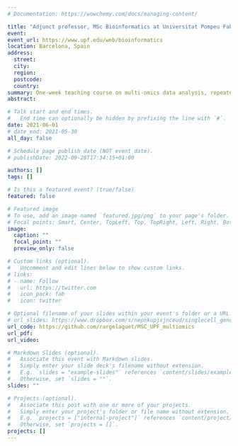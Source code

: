 ```yaml
---
# Documentation: https://wowchemy.com/docs/managing-content/

title: "Adjunct professor, MSc Bioinformatics at Universitat Pompeu Fabra (2020-2022)"
event:
event_url: https://www.upf.edu/web/bioinformatics
location: Barcelona, Spain
address:
  street:
  city:
  region:
  postcode:
  country:
summary: One-week teaching course on multi-omics data analysis, repeated in 2020, 2021 and 2022.
abstract:

# Talk start and end times.
#   End time can optionally be hidden by prefixing the line with `#`.
date: 2021-06-01
# date_end: 2021-05-30
all_day: false

# Schedule page publish date (NOT event date).
# publishDate: 2022-09-28T17:34:15+01:00

authors: []
tags: []

# Is this a featured event? (true/false)
featured: false

# Featured image
# To use, add an image named `featured.jpg/png` to your page's folder. 
# Focal points: Smart, Center, TopLeft, Top, TopRight, Left, Right, BottomLeft, Bottom, BottomRight.
image:
  caption: ""
  focal_point: ""
  preview_only: false

# Custom links (optional).
#   Uncomment and edit lines below to show custom links.
# links:
# - name: Follow
#   url: https://twitter.com
#   icon_pack: fab
#   icon: twitter

# Optional filename of your slides within your event's folder or a URL.
# url_slides: https://www.dropbox.com/s/nepnkupjxjnceud/singlecell_genomics_MSc_UPF_June2021.pdf?dl=0
url_code: https://github.com/rargelaguet/MSC_UPF_multiomics
url_pdf:
url_video:

# Markdown Slides (optional).
#   Associate this event with Markdown slides.
#   Simply enter your slide deck's filename without extension.
#   E.g. `slides = "example-slides"` references `content/slides/example-slides.md`.
#   Otherwise, set `slides = ""`.
slides: ""

# Projects (optional).
#   Associate this post with one or more of your projects.
#   Simply enter your project's folder or file name without extension.
#   E.g. `projects = ["internal-project"]` references `content/project/deep-learning/index.md`.
#   Otherwise, set `projects = []`.
projects: []
---
```

